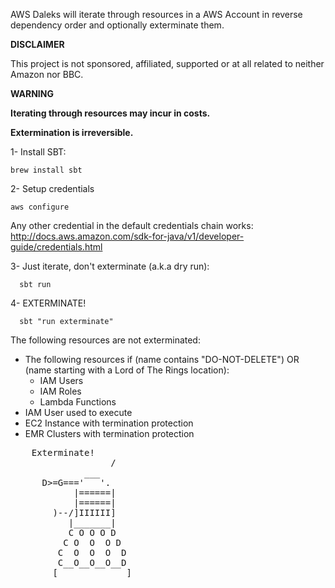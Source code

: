 AWS Daleks will iterate through resources in a AWS Account in reverse dependency order and optionally exterminate them.

**DISCLAIMER**

This project is not sponsored, affiliated, supported or at all related to neither Amazon nor BBC.

**WARNING**

**Iterating through resources may incur in costs.**

**Extermination is irreversible.**

1- Install SBT:
```
brew install sbt
```

2- Setup credentials
```
aws configure
```
Any other credential in the default credentials chain works: http://docs.aws.amazon.com/sdk-for-java/v1/developer-guide/credentials.html

3- Just iterate, don't exterminate (a.k.a dry run): 
```
  sbt run
```

4- EXTERMINATE!
```
  sbt "run exterminate"
```

The following resources are not exterminated:
- The following resources if (name contains "DO-NOT-DELETE") OR (name starting with a Lord of The Rings location):
	- IAM Users
	- IAM Roles
	- Lambda Functions 
- IAM User used to execute
- EC2 Instance with termination protection
- EMR Clusters with termination protection
<pre>
    Exterminate!
                   /
              ___
      D>=G==='   '.
            |======|
            |======|
        )--/]IIIIII]
           |_______|
           C O O O D
          C O  O  O D
         C  O  O  O  D
         C__O__O__O__D
        [_____________]
</pre>
